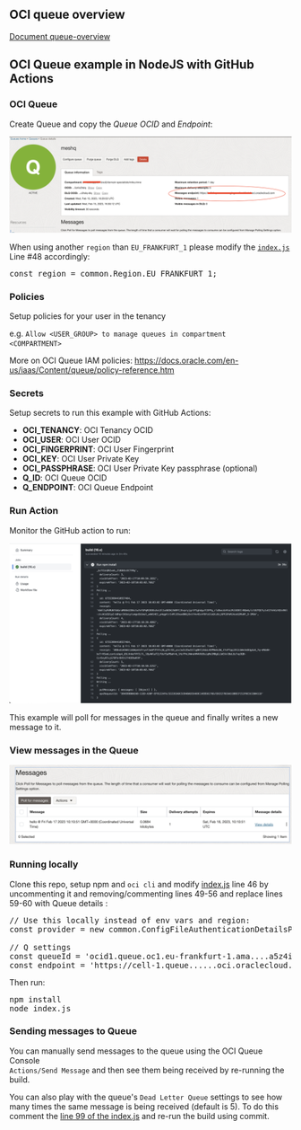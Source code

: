 <!--
Copyright (c) 2021 Oracle and/or its affiliates.

The Universal Permissive License (UPL), Version 1.0

Subject to the condition set forth below, permission is hereby granted to any
person obtaining a copy of this software, associated documentation and/or data
(collectively the "Software"), free of charge and under any and all copyright
rights in the Software, and any and all patent rights owned or freely
licensable by each licensor hereunder covering either (i) the unmodified
Software as contributed to or provided by such licensor, or (ii) the Larger
Works (as defined below), to deal in both

(a) the Software, and
(b) any piece of software and/or hardware listed in the lrgrwrks.txt file if
one is included with the Software (each a "Larger Work" to which the Software
is contributed by such licensors),

without restriction, including without limitation the rights to copy, create
derivative works of, display, perform, and distribute the Software and make,
use, sell, offer for sale, import, export, have made, and have sold the
Software and the Larger Work(s), and to sublicense the foregoing rights on
either these or other terms.

This license is subject to the following condition:
The above copyright notice and either this complete permission notice or at
a minimum a reference to the UPL must be included in all copies or
substantial portions of the Software.

THE SOFTWARE IS PROVIDED "AS IS", WITHOUT WARRANTY OF ANY KIND, EXPRESS OR
IMPLIED, INCLUDING BUT NOT LIMITED TO THE WARRANTIES OF MERCHANTABILITY,
FITNESS FOR A PARTICULAR PURPOSE AND NONINFRINGEMENT. IN NO EVENT SHALL THE
AUTHORS OR COPYRIGHT HOLDERS BE LIABLE FOR ANY CLAIM, DAMAGES OR OTHER
LIABILITY, WHETHER IN AN ACTION OF CONTRACT, TORT OR OTHERWISE, ARISING FROM,
OUT OF OR IN CONNECTION WITH THE SOFTWARE OR THE USE OR OTHER DEALINGS IN THE
SOFTWARE.
-->

## OCI queue overview
[Document queue-overview](files/queue_overview.pdf)

## OCI Queue example in NodeJS with GitHub Actions

### OCI Queue

Create Queue and copy the <i>Queue OCID</i> and <i>Endpoint</i>:

<p>
<img src="files/endpoint.png" width="800" />

<p>
When using another <code>region</code> than <code>EU_FRANKFURT_1</code> please modify the 
<a href="index.js#L48">
<code>index.js</code></a> Line #48 accordingly:

<pre>
const region = common.Region.EU_FRANKFURT_1;
</pre>

### Policies

Setup policies for your user in the tenancy

e.g. <code>Allow &lt;USER_GROUP&gt; to manage queues in compartment &lt;COMPARTMENT&gt;</code>

More on OCI Queue IAM policies: https://docs.oracle.com/en-us/iaas/Content/queue/policy-reference.htm

### Secrets

Setup secrets to run this example with GitHub Actions:

<ul>
    <li><b>OCI_TENANCY</b>: OCI Tenancy OCID</li>
    <li><b>OCI_USER</b>: OCI User OCID</li>
    <li><b>OCI_FINGERPRINT</b>: OCI User Fingerprint</li>
    <li><b>OCI_KEY</b>: OCI User Private Key</li>
    <li><b>OCI_PASSPHRASE</b>: OCI User Private Key passphrase (optional)</li>
    <li><b>Q_ID</b>: OCI Queue OCID</li>
    <li><b>Q_ENDPOINT</b>: OCI Queue Endpoint</li>
</ul>

### Run Action

Monitor the GitHub action to run:

<p>
<img src="files/action.png" width="800" />

<p>
This example will poll for messages in the queue and finally writes a new message to it.

### View messages in the Queue

<img src="files/messages.png" width="800" />

### Running locally

Clone this repo, setup npm and <code>oci cli</code> and modify <a href="index.js#L46">index.js</a> line 46 by uncommenting it and removing/commenting lines 49-56 and replace lines 59-60
with Queue details :

<pre>
// Use this locally instead of env vars and region:
const provider = new common.ConfigFileAuthenticationDetailsProvider();

// Q settings
const queueId = 'ocid1.queue.oc1.eu-frankfurt-1.ama....a5z4ic2tslq';
const endpoint = 'https://cell-1.queue......oci.oraclecloud.com';
</pre>

Then run:

<pre>
npm install
node index.js
</pre>

### Sending messages to Queue

You can manually send messages to the queue using the OCI Queue Console  
<code>Actions/Send Message</code> and then see them being received by re-running the build.

<p>
You can also play with the queue's <code>Dead Letter Queue</code> settings to see how many
times the same message is being received (default is 5). To do this comment the 
<a href="index.js#L99">line 99 of the index.js</a> and re-run the build using commit. 
